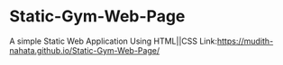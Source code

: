 # Static-Gym-Web-Page
A simple Static Web Application Using HTML||CSS
Link:https://mudith-nahata.github.io/Static-Gym-Web-Page/
